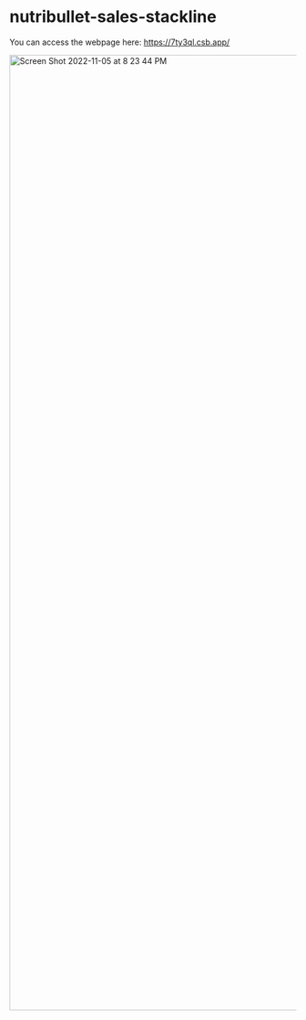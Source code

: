 # nutribullet-sales-stackline
 
You can access the webpage here: https://7ty3ql.csb.app/

<img width="1674" alt="Screen Shot 2022-11-05 at 8 23 44 PM" src="https://user-images.githubusercontent.com/117549576/200152506-b1f8c1ef-15b1-4609-b0d5-619ffdf89b10.png">
